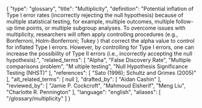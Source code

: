{
    "type": "glossary",
    "title": "Multiplicity",
    "definition": "Potential inflation of Type I error rates (incorrectly rejecting the null hypothesis) because of multiple statistical testing, for example, multiple outcomes, multiple follow-up time points, or multiple subgroup analyses. To overcome issues with multiplicity, researchers will often apply controlling procedures (e.g., Bonferroni, Holm-Bonferroni; Tukey ) that correct the alpha value  to control for inflated Type I errors. However, by controlling for Type I errors, one can increase the possibility of Type II errors (i.e., incorrectly accepting the null hypothesis).",
    "related_terms": [
        "Alpha",
        "False Discovery Rate",
        "Multiple comparisons problem",
        "M ultiple testing",
        "Null Hypothesis Significance Testing (NHST)"
    ],
    "references": [
        "Sato (1996); Schultz and Grimes (2005)"
    ],
    "alt_related_terms": [
        null
    ],
    "drafted_by": [
        "Aidan Cashin"
    ],
    "reviewed_by": [
        "Jamie P. Cockcroft",
        "Mahmoud Elsherif",
        "Meng Liu",
        "Charlotte R. Pennington"
    ],
    "language": "english",
    "aliases": [
        "/glossary/multiplicity"
    ]
}